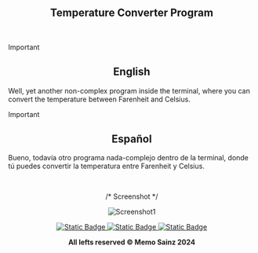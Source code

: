 
<div align="center">

## Temperature Converter Program  </div>
<br>

> [!IMPORTANT]
>
> <div align="center"> <h2>English</h2> </div>
> 
> Well, yet another non-complex program inside the terminal, where you can convert the temperature between Farenheit and Celsius.
>

> [!IMPORTANT]
>
> <div align="center">  <h2>Español</h2>  </div>
> 
> Bueno, todavía otro programa nada-complejo dentro de la terminal, donde tú puedes convertir la temperatura entre Farenheit y Celsius.
> 

<br>

<div align="center">
  
/* Screenshot */

![Screenshot1](https://github.com/user-attachments/assets/670f3433-62ac-4096-bd2c-395cb1b0c341)

</div>

<div align="center"> 
<a target="_blank" href="https://github.com/MemoSainz/Portfolio">
<img alt="Static Badge" src="https://img.shields.io/badge/Portfolio-blue?style=for-the-badge&logo=googlechrome&logoColor=%23f8f8ff&logoSize=auto&label=Memo%27s&labelColor=%23304674&color=%2382C2FF">
</a>
<a target="_blank" href="https://www.youtube.com/@tioalex-px">
<img alt="Static Badge" src="https://img.shields.io/badge/Tech%20Cult-blue?style=for-the-badge&logo=youtube&logoColor=%23f8f8ff&logoSize=30&label=Memo's&labelColor=%23ec8f16&color=%2300a86b">
</a>
<a target="_blank" href="https://github.com/MemoSainz/">
<img alt="Static Badge" src="https://img.shields.io/badge/GitHub-blue?style=for-the-badge&logo=github&logoColor=%23f8f8ff&logoSize=30&label=Memo's&labelColor=slateblue&color=gray">
</a>

<br>


<b> All lefts reserved 	&#169; Memo Sainz 2024 </b>
</div>
